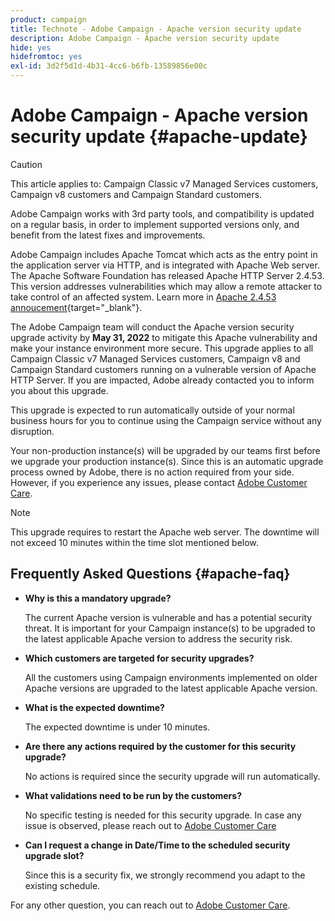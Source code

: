 ```yaml
---
product: campaign
title: Technote - Adobe Campaign - Apache version security update
description: Adobe Campaign - Apache version security update
hide: yes
hidefromtoc: yes
exl-id: 3d2f5d1d-4b31-4cc6-b6fb-13589856e00c
---
```

# Adobe Campaign - Apache version security update {#apache-update}

>[!CAUTION]
>This article applies to: Campaign Classic v7 Managed Services customers, Campaign v8 customers and Campaign Standard customers.

Adobe Campaign works with 3rd party tools, and compatibility is updated on a regular basis, in order to implement supported versions only, and benefit from the latest fixes and improvements. 

Adobe Campaign includes Apache Tomcat which acts as the entry point in the application server via HTTP, and is integrated with Apache Web server. The Apache Software Foundation has released Apache HTTP Server 2.4.53. This version addresses vulnerabilities which may allow a remote attacker to take control of an affected system. Learn more in [Apache 2.4.53 annoucement](https://downloads.apache.org/httpd/Announcement2.4.html){target="_blank"}.

The Adobe Campaign team will conduct the Apache version security upgrade activity by **May 31, 2022** to mitigate this Apache vulnerability and make your instance environment more secure. This upgrade applies to all Campaign Classic v7 Managed Services customers, Campaign v8 and Campaign Standard customers running on a vulnerable version of Apache HTTP Server. If you are impacted, Adobe already contacted you to inform you about this upgrade.

This upgrade is expected to run automatically outside of your normal business hours for you to continue using the Campaign service without any disruption. 

Your non-production instance(s) will be upgraded by our teams first before we upgrade your production instance(s). Since this is an automatic upgrade process owned by Adobe, there is no action required from your side. However, if you experience any issues, please contact [Adobe Customer Care](https://experienceleague.adobe.com/?support-solution=Campaign#support).   


>[!NOTE]
>This upgrade requires to restart the Apache web server. The downtime will not exceed 10 minutes within the time slot mentioned below.
> 
  
## Frequently Asked Questions {#apache-faq}

* **Why is this a mandatory upgrade?**

    The current Apache version is vulnerable and has a potential security threat. It is important for your Campaign instance(s) to be upgraded to the latest applicable Apache version to address the security risk. 


* **Which customers are targeted for security upgrades?**

    All the customers using Campaign environments implemented on older Apache versions are upgraded to the latest applicable Apache version.

* **What is the expected downtime?**

    The expected downtime is under 10 minutes.  

* **Are there any actions required by the customer for this security upgrade?** 
    
    No actions is required since the security upgrade will run automatically. 

* **What validations need to be run by the customers?** 
    
    No specific testing is needed for this security upgrade. In case any issue is observed, please reach out to [Adobe Customer Care](https://experienceleague.adobe.com/?support-solution=Campaign#support)


* **Can I request a change in Date/Time to the scheduled security upgrade slot?** 
    
    Since this is a security fix, we strongly recommend you adapt to the existing schedule.  


For any other question, you can reach out to [Adobe Customer Care](https://experienceleague.adobe.com/?support-solution=Campaign#support).
